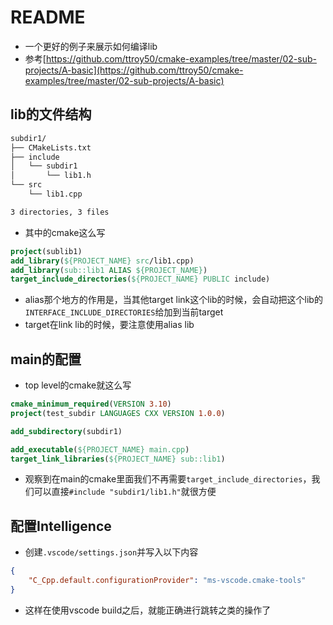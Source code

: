 # README
- 一个更好的例子来展示如何编译lib
- 参考[https://github.com/ttroy50/cmake-examples/tree/master/02-sub-projects/A-basic](https://github.com/ttroy50/cmake-examples/tree/master/02-sub-projects/A-basic)

## lib的文件结构
```txt
subdir1/
├── CMakeLists.txt
├── include
│   └── subdir1
│       └── lib1.h
└── src
    └── lib1.cpp

3 directories, 3 files
```
- 其中的cmake这么写
```cmake
project(sublib1)
add_library(${PROJECT_NAME} src/lib1.cpp)
add_library(sub::lib1 ALIAS ${PROJECT_NAME})
target_include_directories(${PROJECT_NAME} PUBLIC include)
```
- alias那个地方的作用是，当其他target link这个lib的时候，会自动把这个lib的`INTERFACE_INCLUDE_DIRECTORIES`给加到当前target
- target在link lib的时候，要注意使用alias lib


## main的配置
- top level的cmake就这么写
```cmake
cmake_minimum_required(VERSION 3.10)
project(test_subdir LANGUAGES CXX VERSION 1.0.0)

add_subdirectory(subdir1)

add_executable(${PROJECT_NAME} main.cpp)
target_link_libraries(${PROJECT_NAME} sub::lib1)
```
- 观察到在main的cmake里面我们不再需要`target_include_directories`，我们可以直接`#include "subdir1/lib1.h"`就很方便

## 配置Intelligence
- 创建`.vscode/settings.json`并写入以下内容
```json
{
    "C_Cpp.default.configurationProvider": "ms-vscode.cmake-tools"
}
```
- 这样在使用vscode build之后，就能正确进行跳转之类的操作了